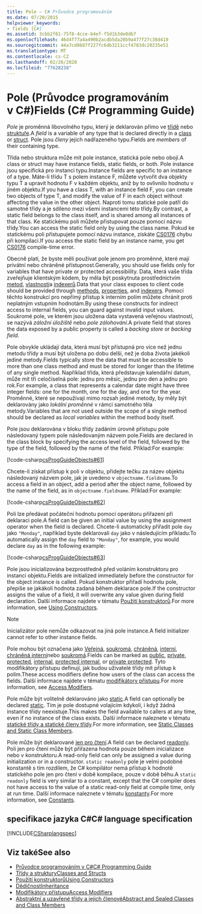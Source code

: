 ```yaml
---
title: Pole – C# Průvodce programováním
ms.date: 07/20/2015
helpviewer_keywords:
- fields [C#]
ms.assetid: 3cbb2f61-75f8-4cce-b4ef-f5d1b3de0db7
ms.openlocfilehash: 46d4f77a4a490b2acdb5da20b9a477f27c38d410
ms.sourcegitcommit: 44a7cd8687f227fc6db3211ccf4783dc20235e51
ms.translationtype: MT
ms.contentlocale: cs-CZ
ms.lasthandoff: 02/26/2020
ms.locfileid: "77628238"
---
```

# <a name="fields-c-programming-guide"></a><span data-ttu-id="7a002-102">Pole (Průvodce programováním v C#)</span><span class="sxs-lookup"><span data-stu-id="7a002-102">Fields (C# Programming Guide)</span></span>

<span data-ttu-id="7a002-103">*Pole* je proměnná libovolného typu, který je deklarován přímo ve [třídě](../../language-reference/keywords/class.md) nebo [struktuře](../../language-reference/builtin-types/struct.md).</span><span class="sxs-lookup"><span data-stu-id="7a002-103">A *field* is a variable of any type that is declared directly in a [class](../../language-reference/keywords/class.md) or [struct](../../language-reference/builtin-types/struct.md).</span></span> <span data-ttu-id="7a002-104">Pole jsou *členy* jejich nadřazeného typu.</span><span class="sxs-lookup"><span data-stu-id="7a002-104">Fields are *members* of their containing type.</span></span>

<span data-ttu-id="7a002-105">Třída nebo struktura může mít pole instance, statická pole nebo obojí.</span><span class="sxs-lookup"><span data-stu-id="7a002-105">A class or struct may have instance fields, static fields, or both.</span></span> <span data-ttu-id="7a002-106">Pole instance jsou specifická pro instanci typu.</span><span class="sxs-lookup"><span data-stu-id="7a002-106">Instance fields are specific to an instance of a type.</span></span> <span data-ttu-id="7a002-107">Máte-li třídu T s polem instance F, můžete vytvořit dva objekty typu T a upravit hodnotu F v každém objektu, aniž by to ovlivnilo hodnotu v jiném objektu.</span><span class="sxs-lookup"><span data-stu-id="7a002-107">If you have a class T, with an instance field F, you can create two objects of type T, and modify the value of F in each object without affecting the value in the other object.</span></span> <span data-ttu-id="7a002-108">Naproti tomu statické pole patří do samotné třídy a je sdíleno mezi všemi instancemi této třídy.</span><span class="sxs-lookup"><span data-stu-id="7a002-108">By contrast, a static field belongs to the class itself, and is shared among all instances of that class.</span></span> <span data-ttu-id="7a002-109">Ke statickému poli můžete přistupovat pouze pomocí názvu třídy.</span><span class="sxs-lookup"><span data-stu-id="7a002-109">You can access the static field only by using the class name.</span></span> <span data-ttu-id="7a002-110">Pokud ke statickému poli přistupujete pomocí názvu instance, získáte [CS0176](../../misc/cs0176.md) chybu při kompilaci.</span><span class="sxs-lookup"><span data-stu-id="7a002-110">If you access the static field by an instance name, you get [CS0176](../../misc/cs0176.md) compile-time error.</span></span>

<span data-ttu-id="7a002-111">Obecně platí, že byste měli používat pole jenom pro proměnné, které mají privátní nebo chráněné přístupnost.</span><span class="sxs-lookup"><span data-stu-id="7a002-111">Generally, you should use fields only for variables that have private or protected accessibility.</span></span> <span data-ttu-id="7a002-112">Data, která vaše třída zveřejňuje klientským kódem, by měla být poskytnuta prostřednictvím [metod](./methods.md), [vlastností](./properties.md)a [indexerů](../indexers/index.md).</span><span class="sxs-lookup"><span data-stu-id="7a002-112">Data that your class exposes to client code should be provided through [methods](./methods.md), [properties](./properties.md), and [indexers](../indexers/index.md).</span></span> <span data-ttu-id="7a002-113">Pomocí těchto konstrukcí pro nepřímý přístup k interním polím můžete chránit proti neplatným vstupním hodnotám.</span><span class="sxs-lookup"><span data-stu-id="7a002-113">By using these constructs for indirect access to internal fields, you can guard against invalid input values.</span></span> <span data-ttu-id="7a002-114">Soukromé pole, ve kterém jsou uložena data vystavená veřejnou vlastností, se nazývá *záložní úložiště* nebo *pole zálohování*.</span><span class="sxs-lookup"><span data-stu-id="7a002-114">A private field that stores the data exposed by a public property is called a *backing store* or *backing field*.</span></span>

<span data-ttu-id="7a002-115">Pole obvykle ukládají data, která musí být přístupná pro více než jednu metodu třídy a musí být uložena po dobu delší, než je doba života jakékoli jediné metody.</span><span class="sxs-lookup"><span data-stu-id="7a002-115">Fields typically store the data that must be accessible to more than one class method and must be stored for longer than the lifetime of any single method.</span></span> <span data-ttu-id="7a002-116">Například třída, která představuje kalendářní datum, může mít tři celočíselná pole: jednu pro měsíc, jednu pro den a jednu pro rok.</span><span class="sxs-lookup"><span data-stu-id="7a002-116">For example, a class that represents a calendar date might have three integer fields: one for the month, one for the day, and one for the year.</span></span> <span data-ttu-id="7a002-117">Proměnné, které se nepoužívají mimo rozsah jediné metody, by měly být deklarovány jako *lokální proměnné* v rámci samotného těla metody.</span><span class="sxs-lookup"><span data-stu-id="7a002-117">Variables that are not used outside the scope of a single method should be declared as *local variables* within the method body itself.</span></span>

<span data-ttu-id="7a002-118">Pole jsou deklarována v bloku třídy zadáním úrovně přístupu pole následovaný typem pole následovaným názvem pole.</span><span class="sxs-lookup"><span data-stu-id="7a002-118">Fields are declared in the class block by specifying the access level of the field, followed by the type of the field, followed by the name of the field.</span></span> <span data-ttu-id="7a002-119">Příklad:</span><span class="sxs-lookup"><span data-stu-id="7a002-119">For example:</span></span>

[!code-csharp[csProgGuideObjects#61](~/samples/snippets/csharp/VS_Snippets_VBCSharp/csProgGuideObjects/CS/Objects.cs#61)]

<span data-ttu-id="7a002-120">Chcete-li získat přístup k poli v objektu, přidejte tečku za název objektu následovaný názvem pole, jak je uvedeno v `objectname.fieldname`.</span><span class="sxs-lookup"><span data-stu-id="7a002-120">To access a field in an object, add a period after the object name, followed by the name of the field, as in `objectname.fieldname`.</span></span> <span data-ttu-id="7a002-121">Příklad:</span><span class="sxs-lookup"><span data-stu-id="7a002-121">For example:</span></span>

[!code-csharp[csProgGuideObjects#62](~/samples/snippets/csharp/VS_Snippets_VBCSharp/csProgGuideObjects/CS/Objects.cs#62)]

<span data-ttu-id="7a002-122">Poli lze předávat počáteční hodnotu pomocí operátoru přiřazení při deklaraci pole.</span><span class="sxs-lookup"><span data-stu-id="7a002-122">A field can be given an initial value by using the assignment operator when the field is declared.</span></span> <span data-ttu-id="7a002-123">Chcete-li automaticky přiřadit pole `day` jako `"Monday"`, například byste deklarovali `day` jako v následujícím příkladu:</span><span class="sxs-lookup"><span data-stu-id="7a002-123">To automatically assign the `day` field to `"Monday"`, for example, you would declare `day` as in the following example:</span></span>

[!code-csharp[csProgGuideObjects#63](~/samples/snippets/csharp/VS_Snippets_VBCSharp/csProgGuideObjects/CS/Objects.cs#63)]

<span data-ttu-id="7a002-124">Pole jsou inicializována bezprostředně před voláním konstruktoru pro instanci objektu.</span><span class="sxs-lookup"><span data-stu-id="7a002-124">Fields are initialized immediately before the constructor for the object instance is called.</span></span> <span data-ttu-id="7a002-125">Pokud konstruktor přiřadí hodnotu pole, přepíše se jakákoli hodnota zadaná během deklarace pole.</span><span class="sxs-lookup"><span data-stu-id="7a002-125">If the constructor assigns the value of a field, it will overwrite any value given during field declaration.</span></span> <span data-ttu-id="7a002-126">Další informace najdete v tématu [Použití konstruktorů](./using-constructors.md).</span><span class="sxs-lookup"><span data-stu-id="7a002-126">For more information, see [Using Constructors](./using-constructors.md).</span></span>

> [!NOTE]
> <span data-ttu-id="7a002-127">Inicializátor pole nemůže odkazovat na jiná pole instance.</span><span class="sxs-lookup"><span data-stu-id="7a002-127">A field initializer cannot refer to other instance fields.</span></span>

<span data-ttu-id="7a002-128">Pole mohou být označena jako [Veřejná](../../language-reference/keywords/public.md), [soukromá](../../language-reference/keywords/private.md), [chráněná](../../language-reference/keywords/protected.md), [interní](../../language-reference/keywords/internal.md), [chráněná interní](../../language-reference/keywords/protected-internal.md)nebo [soukromá](../../language-reference/keywords/private-protected.md).</span><span class="sxs-lookup"><span data-stu-id="7a002-128">Fields can be marked as [public](../../language-reference/keywords/public.md), [private](../../language-reference/keywords/private.md), [protected](../../language-reference/keywords/protected.md), [internal](../../language-reference/keywords/internal.md), [protected internal](../../language-reference/keywords/protected-internal.md), or [private protected](../../language-reference/keywords/private-protected.md).</span></span> <span data-ttu-id="7a002-129">Tyto modifikátory přístupu definují, jak budou uživatelé třídy mít přístup k polím.</span><span class="sxs-lookup"><span data-stu-id="7a002-129">These access modifiers define how users of the class can access the fields.</span></span> <span data-ttu-id="7a002-130">Další informace najdete v tématu [modifikátory přístupu](./access-modifiers.md).</span><span class="sxs-lookup"><span data-stu-id="7a002-130">For more information, see [Access Modifiers](./access-modifiers.md).</span></span>

<span data-ttu-id="7a002-131">Pole může být volitelně deklarováno jako [static](../../language-reference/keywords/static.md).</span><span class="sxs-lookup"><span data-stu-id="7a002-131">A field can optionally be declared [static](../../language-reference/keywords/static.md).</span></span> <span data-ttu-id="7a002-132">Tím je pole dostupné volajícím kdykoli, i když žádná instance třídy neexistuje.</span><span class="sxs-lookup"><span data-stu-id="7a002-132">This makes the field available to callers at any time, even if no instance of the class exists.</span></span> <span data-ttu-id="7a002-133">Další informace naleznete v tématu [statické třídy a statické členy třídy](./static-classes-and-static-class-members.md).</span><span class="sxs-lookup"><span data-stu-id="7a002-133">For more information, see [Static Classes and Static Class Members](./static-classes-and-static-class-members.md).</span></span>

<span data-ttu-id="7a002-134">Pole může být deklarované [jen pro čtení](../../language-reference/keywords/readonly.md).</span><span class="sxs-lookup"><span data-stu-id="7a002-134">A field can be declared [readonly](../../language-reference/keywords/readonly.md).</span></span> <span data-ttu-id="7a002-135">Poli jen pro čtení může být přiřazena hodnota pouze během inicializace nebo v konstruktoru.</span><span class="sxs-lookup"><span data-stu-id="7a002-135">A read-only field can only be assigned a value during initialization or in a constructor.</span></span> <span data-ttu-id="7a002-136">`static readonly` pole je velmi podobné konstantě s tím rozdílem, že C# kompilátor nemá přístup k hodnotě statického pole jen pro čtení v době kompilace, pouze v době běhu.</span><span class="sxs-lookup"><span data-stu-id="7a002-136">A `static readonly` field is very similar to a constant, except that the C# compiler does not have access to the value of a static read-only field at compile time, only at run time.</span></span> <span data-ttu-id="7a002-137">Další informace naleznete v tématu [konstanty](./constants.md).</span><span class="sxs-lookup"><span data-stu-id="7a002-137">For more information, see [Constants](./constants.md).</span></span>

## <a name="c-language-specification"></a><span data-ttu-id="7a002-138">specifikace jazyka C#</span><span class="sxs-lookup"><span data-stu-id="7a002-138">C# language specification</span></span>

[!INCLUDE[CSharplangspec](~/includes/csharplangspec-md.md)]

## <a name="see-also"></a><span data-ttu-id="7a002-139">Viz také</span><span class="sxs-lookup"><span data-stu-id="7a002-139">See also</span></span>

- [<span data-ttu-id="7a002-140">Průvodce programováním v C#</span><span class="sxs-lookup"><span data-stu-id="7a002-140">C# Programming Guide</span></span>](../index.md)
- [<span data-ttu-id="7a002-141">Třídy a struktury</span><span class="sxs-lookup"><span data-stu-id="7a002-141">Classes and Structs</span></span>](./index.md)
- [<span data-ttu-id="7a002-142">Použití konstruktorů</span><span class="sxs-lookup"><span data-stu-id="7a002-142">Using Constructors</span></span>](./using-constructors.md)
- [<span data-ttu-id="7a002-143">Dědičnost</span><span class="sxs-lookup"><span data-stu-id="7a002-143">Inheritance</span></span>](./inheritance.md)
- [<span data-ttu-id="7a002-144">Modifikátory přístupu</span><span class="sxs-lookup"><span data-stu-id="7a002-144">Access Modifiers</span></span>](./access-modifiers.md)
- [<span data-ttu-id="7a002-145">Abstraktní a uzavřené třídy a jejich členové</span><span class="sxs-lookup"><span data-stu-id="7a002-145">Abstract and Sealed Classes and Class Members</span></span>](./abstract-and-sealed-classes-and-class-members.md)
